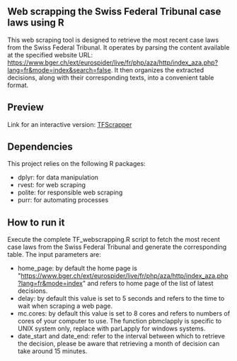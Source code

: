 
## Web scrapping the Swiss Federal Tribunal case laws using R

This web scraping tool is designed to retrieve the most recent case laws from the Swiss Federal Tribunal. It operates by parsing the content available at the specified website URL: https://www.bger.ch/ext/eurospider/live/fr/php/aza/http/index_aza.php?lang=fr&mode=index&search=false. It then organizes the extracted decisions, along with their corresponding texts, into a convenient table format.


## Preview

Link for an interactive version:   [TFScrapper](https://andres-am.shinyapps.io/TFScrappeR/)

## Dependencies

This project relies on the following R packages:

- dplyr: for data manipulation
- rvest: for web scraping
- polite: for responsible web scraping 
- purr: for automating processes

## How to run it 

Execute the complete TF_webscrapping.R script to fetch the most recent case laws from the Swiss Federal Tribunal and generate the corresponding table.
The input parameters are: 

- home_page: by default the home page is "https://www.bger.ch/ext/eurospider/live/fr/php/aza/http/index_aza.php?lang=fr&mode=index" and refers to home page of the list of latest decisions.
- delay: by default this value is set to 5 seconds and refers to the time to wait when scraping a web page.
- mc.cores: by default this value is set to 8 cores and refers to numbers of cores of your computer to use. The function pbmclapply is specific to UNIX system only, replace with parLapply for windows systems.
- date_start and date_end: refer to the interval between which to retrieve the decision, please be aware that retrieving a month of decision can take around 15 minutes.
